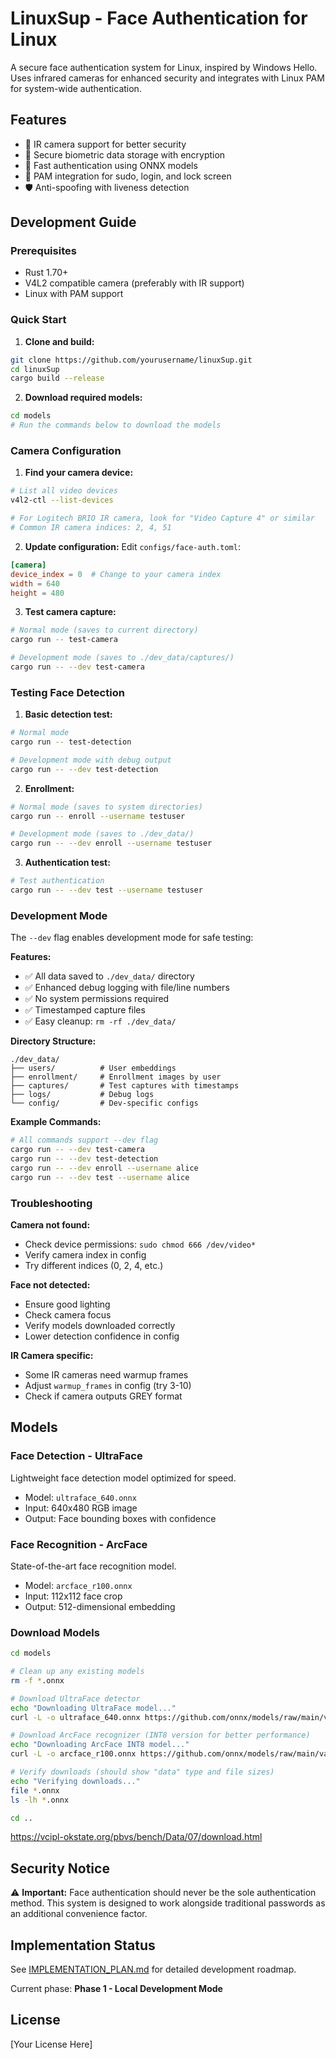 # LinuxSup - Face Authentication for Linux

A secure face authentication system for Linux, inspired by Windows Hello. Uses infrared cameras for enhanced security and integrates with Linux PAM for system-wide authentication.

## Features

- 🎥 IR camera support for better security
- 🔐 Secure biometric data storage with encryption
- 🚀 Fast authentication using ONNX models
- 🐧 PAM integration for sudo, login, and lock screen
- 🛡️ Anti-spoofing with liveness detection

## Development Guide

### Prerequisites

- Rust 1.70+
- V4L2 compatible camera (preferably with IR support)
- Linux with PAM support

### Quick Start

1. **Clone and build:**
```bash
git clone https://github.com/yourusername/linuxSup.git
cd linuxSup
cargo build --release
```

2. **Download required models:**
```bash
cd models
# Run the commands below to download the models
```

### Camera Configuration

1. **Find your camera device:**
```bash
# List all video devices
v4l2-ctl --list-devices

# For Logitech BRIO IR camera, look for "Video Capture 4" or similar
# Common IR camera indices: 2, 4, 51
```

2. **Update configuration:**
Edit `configs/face-auth.toml`:
```toml
[camera]
device_index = 0  # Change to your camera index
width = 640
height = 480
```

3. **Test camera capture:**
```bash
# Normal mode (saves to current directory)
cargo run -- test-camera

# Development mode (saves to ./dev_data/captures/)
cargo run -- --dev test-camera
```

### Testing Face Detection

1. **Basic detection test:**
```bash
# Normal mode
cargo run -- test-detection

# Development mode with debug output
cargo run -- --dev test-detection
```

2. **Enrollment:**
```bash
# Normal mode (saves to system directories)
cargo run -- enroll --username testuser

# Development mode (saves to ./dev_data/)
cargo run -- --dev enroll --username testuser
```

3. **Authentication test:**
```bash
# Test authentication
cargo run -- --dev test --username testuser
```

### Development Mode

The `--dev` flag enables development mode for safe testing:

**Features:**
- ✅ All data saved to `./dev_data/` directory
- ✅ Enhanced debug logging with file/line numbers
- ✅ No system permissions required
- ✅ Timestamped capture files
- ✅ Easy cleanup: `rm -rf ./dev_data/`

**Directory Structure:**
```
./dev_data/
├── users/          # User embeddings
├── enrollment/     # Enrollment images by user
├── captures/       # Test captures with timestamps
├── logs/           # Debug logs
└── config/         # Dev-specific configs
```

**Example Commands:**
```bash
# All commands support --dev flag
cargo run -- --dev test-camera
cargo run -- --dev test-detection
cargo run -- --dev enroll --username alice
cargo run -- --dev test --username alice
```

### Troubleshooting

**Camera not found:**
- Check device permissions: `sudo chmod 666 /dev/video*`
- Verify camera index in config
- Try different indices (0, 2, 4, etc.)

**Face not detected:**
- Ensure good lighting
- Check camera focus
- Verify models downloaded correctly
- Lower detection confidence in config

**IR Camera specific:**
- Some IR cameras need warmup frames
- Adjust `warmup_frames` in config (try 3-10)
- Check if camera outputs GREY format

## Models

### Face Detection - UltraFace
Lightweight face detection model optimized for speed.
- Model: `ultraface_640.onnx`
- Input: 640x480 RGB image
- Output: Face bounding boxes with confidence

### Face Recognition - ArcFace
State-of-the-art face recognition model.
- Model: `arcface_r100.onnx` 
- Input: 112x112 face crop
- Output: 512-dimensional embedding

### Download Models

```bash
cd models

# Clean up any existing models
rm -f *.onnx

# Download UltraFace detector
echo "Downloading UltraFace model..."
curl -L -o ultraface_640.onnx https://github.com/onnx/models/raw/main/validated/vision/body_analysis/ultraface/models/version-RFB-640.onnx

# Download ArcFace recognizer (INT8 version for better performance)
echo "Downloading ArcFace INT8 model..."
curl -L -o arcface_r100.onnx https://github.com/onnx/models/raw/main/validated/vision/body_analysis/arcface/model/arcfaceresnet100-11-int8.onnx

# Verify downloads (should show "data" type and file sizes)
echo "Verifying downloads..."
file *.onnx
ls -lh *.onnx

cd ..
```


https://vcipl-okstate.org/pbvs/bench/Data/07/download.html

## Security Notice

⚠️ **Important:** Face authentication should never be the sole authentication method. This system is designed to work alongside traditional passwords as an additional convenience factor.

## Implementation Status

See [IMPLEMENTATION_PLAN.md](IMPLEMENTATION_PLAN.md) for detailed development roadmap.

Current phase: **Phase 1 - Local Development Mode**

## License

[Your License Here]